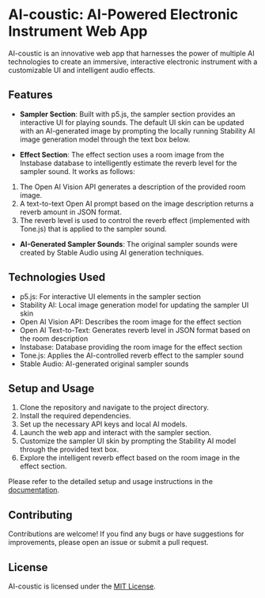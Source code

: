 # AI-coustic: AI-Powered Electronic Instrument Web App

AI-coustic is an innovative web app that harnesses the power of multiple AI technologies to create an immersive, interactive electronic instrument with a customizable UI and intelligent audio effects.

## Features

- **Sampler Section**: Built with p5.js, the sampler section provides an interactive UI for playing sounds. The default UI skin can be updated with an AI-generated image by prompting the locally running Stability AI image generation model through the text box below.

- **Effect Section**: The effect section uses a room image from the Instabase database to intelligently estimate the reverb level for the sampler sound. It works as follows:

1.  The Open AI Vision API generates a description of the provided room image.
2.  A text-to-text Open AI prompt based on the image description returns a reverb amount in JSON format.
3.  The reverb level is used to control the reverb effect (implemented with Tone.js) that is applied to the sampler sound.

- **AI-Generated Sampler Sounds**: The original sampler sounds were created by Stable Audio using AI generation techniques.

## Technologies Used

- p5.js: For interactive UI elements in the sampler section
- Stability AI: Local image generation model for updating the sampler UI skin
- Open AI Vision API: Describes the room image for the effect section
- Open AI Text-to-Text: Generates reverb level in JSON format based on the room description
- Instabase: Database providing the room image for the effect section
- Tone.js: Applies the AI-controlled reverb effect to the sampler sound
- Stable Audio: AI-generated original sampler sounds

## Setup and Usage

1. Clone the repository and navigate to the project directory.
2. Install the required dependencies.
3. Set up the necessary API keys and local AI models.
4. Launch the web app and interact with the sampler section.
5. Customize the sampler UI skin by prompting the Stability AI model through the provided text box.
6. Explore the intelligent reverb effect based on the room image in the effect section.

Please refer to the detailed setup and usage instructions in the [documentation](link-to-documentation).

## Contributing

Contributions are welcome! If you find any bugs or have suggestions for improvements, please open an issue or submit a pull request.

## License

AI-coustic is licensed under the [MIT License](link-to-license-file).
